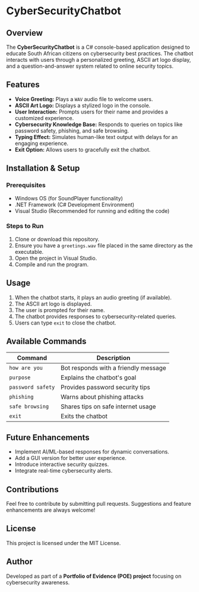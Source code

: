 # CyberSecurityChatbot


## Overview
The **CyberSecurityChatbot** is a C# console-based application designed to educate South African citizens on cybersecurity best practices. The chatbot interacts with users through a personalized greeting, ASCII art logo display, and a question-and-answer system related to online security topics.

## Features
- **Voice Greeting:** Plays a `WAV` audio file to welcome users.
- **ASCII Art Logo:** Displays a stylized logo in the console.
- **User Interaction:** Prompts users for their name and provides a customized experience.
- **Cybersecurity Knowledge Base:** Responds to queries on topics like password safety, phishing, and safe browsing.
- **Typing Effect:** Simulates human-like text output with delays for an engaging experience.
- **Exit Option:** Allows users to gracefully exit the chatbot.

## Installation & Setup
### Prerequisites
- Windows OS (for SoundPlayer functionality)
- .NET Framework (C# Development Environment)
- Visual Studio (Recommended for running and editing the code)

### Steps to Run
1. Clone or download this repository.
2. Ensure you have a `greetings.wav` file placed in the same directory as the executable.
3. Open the project in Visual Studio.
4. Compile and run the program.

## Usage
1. When the chatbot starts, it plays an audio greeting (if available).
2. The ASCII art logo is displayed.
3. The user is prompted for their name.
4. The chatbot provides responses to cybersecurity-related queries.
5. Users can type `exit` to close the chatbot.

## Available Commands
| Command            | Description |
|--------------------|-------------|
| `how are you`     | Bot responds with a friendly message |
| `purpose`         | Explains the chatbot's goal |
| `password safety` | Provides password security tips |
| `phishing`        | Warns about phishing attacks |
| `safe browsing`   | Shares tips on safe internet usage |
| `exit`            | Exits the chatbot |

## Future Enhancements
- Implement AI/ML-based responses for dynamic conversations.
- Add a GUI version for better user experience.
- Introduce interactive security quizzes.
- Integrate real-time cybersecurity alerts.

## Contributions
Feel free to contribute by submitting pull requests. Suggestions and feature enhancements are always welcome!

## License
This project is licensed under the MIT License.

## Author
Developed as part of a **Portfolio of Evidence (POE) project** focusing on cybersecurity awareness.

